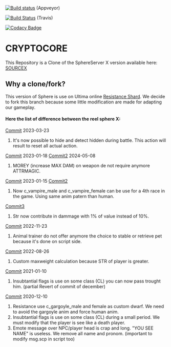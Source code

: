 [![Build status](https://ci.appveyor.com/api/projects/status/q22icjwv5h5bonav/branch/master?svg=true)](https://ci.appveyor.com/project/Jhobean/cryptocore-f7p6q/branch/master) (Appveyor)

[![Build Status](https://travis-ci.com/Cryptonite-UO/CryptoCore.svg?branch=master)](https://travis-ci.com/Cryptonite-UO/CryptoCore) (Travis)

[![Codacy Badge](https://api.codacy.com/project/badge/Grade/a644ed6dd6be4f1cbfc27dc97ea2cab2)](https://app.codacy.com/gh/Cryptonite-UO/CryptoCore?utm_source=github.com&utm_medium=referral&utm_content=Cryptonite-UO/CryptoCore&utm_campaign=Badge_Grade_Settings)
# CRYPTOCORE
This Repository is a Clone of the SphereServer X version available here: [SOURCEX](https://github.com/Sphereserver/Source-X) 

## Why a clone/fork?
This version of Sphere is use on Ultima online [Resistance Shard](https://www.uoresistance.com/).
We decide to fork this branch because some little modification are made for adapting our gameplay.


#### Here the list of difference between the reel sphere X:
[Commit](https://github.com/Cryptonite-UO/ResistanceCore/commit/39129ca395991d777c51c31391d83eaf82f692a4) 2023-03-23
1.  It's now possible to hide and detect hidden during battle. This action will result to reset all actual action.

[Commit](https://github.com/Cryptonite-UO/ResistanceCore/commit/c7bfa85ffd2362b472d70754764c87f4c982fa93) 2023-01-18
[Commit2](https://github.com/Cryptonite-UO/ResistanceCore/commit/9d729fbde3c37d7b4b3940f346f1331b1bf86721) 2024-05-08
1.  MOREY (increase MAX DAM) on weapon de not require anymore ATTRMAGIC.

[Commit](https://github.com/Cryptonite-UO/ResistanceCore/commit/1b61df4927256bd3a0ffccc8a950fd98e259357b) 2023-01-15
[Commit2](https://github.com/Cryptonite-UO/ResistanceCore/commit/1a8c02e4deb5e71055cc23f2e34f67ae4b4e005e)
1.  Now c_vampire_male and c_vampire_female can be use for a 4th race in the game. Using same anim patern than human.

[Commit3](https://github.com/Cryptonite-UO/ResistanceCore/commit/776269615d6474fd4d637040885972c5f45ee81d)
1.  Str now contribute in dammage with 1% of value instead of 10%. 

[Commit](https://github.com/Cryptonite-UO/ResistanceCore/commit/445181024855e3733d3c79f8f805ec1e46759751) 2022-11-23
1.  Animal trainer do not offer anymore the choice to stable or retrieve pet because it's done on script side.

[Commit](https://github.com/Cryptonite-UO/ResistanceCore/commit/407fd259eaa5ed43a748b5405ae7582e4b56cbc8) 2022-08-26
1.  Custom maxweight calculation because STR of player is greater.

[Commit](https://github.com/Cryptonite-UO/ResistanceCore/commit/940a70dfbf07d5d713b1b8afff5738ad8af95b00) 2021-01-10
1.  Insubtantial flags is use on some class (CL) you can now pass trought him. (partial Revert of commit of december)

[Commit](https://github.com/Cryptonite-UO/ResistanceCore/commit/646bd299a0680b02bf70a12f36c703fd925f8796) 2020-12-10
1.  Resistance use c_gargoyle_male and female as custom dwarf. We need to avoid the gargoyle anim and force human anim.
2.  Insubtantial flags is use on some class (CL) during a small period. We must modify  that the player is see like a death player.
3.  Emote message over NPC/player head is crap and long. "YOU SEE NAME" is useless. We remove all name and pronom. (important to modify msg.scp in script too)
